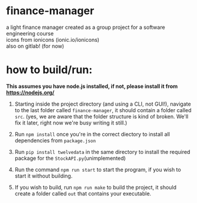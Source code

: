 # finance-manager
a light finance manager created as a group project for a software engineering course    
icons from ionicons (ionic.io/ionicons)    
also on gitlab! (for now)    

# how to build/run:

**This assumes you have node.js installed, if not, please install it from https://nodejs.org/**

1. Starting inside the project directory (and using a CLI, not GUI!), navigate to the last folder called `finance-manager`, it should contain a folder called `src`. (yes, we are aware that the folder structure is kind of broken. We'll fix it later, right now we're busy writing it still.)    

2. Run `npm install` once you're in the correct diectory to install all dependencies from `package.json`   

3. Run `pip install twelvedata` in the same directory to install the required package for the `StockAPI.py`(unimplemented)

4. Run the command `npm run start` to start the program, if you wish to start it without building.    

5. If you wish to build, run `npm run make` to build the project, it should create a folder called `out` that contains your executable. 